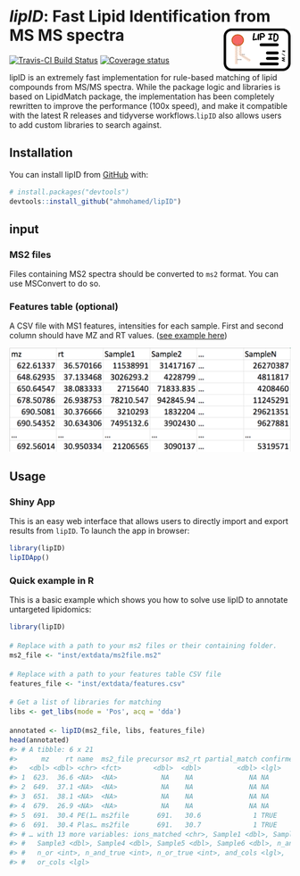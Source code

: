 
<!-- README.md is generated from README.Rmd. Please edit that file -->
*lipID*: Fast Lipid Identification from MS MS spectra <img src="man/figures/logo.png" align="right" alt="" width="120" />
=========================================================================================================================

<!-- badges: start -->
[![Travis-CI Build Status](https://travis-ci.org/ahmohamed/lipidr.svg?branch=master)](https://travis-ci.org/ahmohamed/lipID) [![Coverage status](https://codecov.io/gh/ahmohamed/lipID/branch/master/graph/badge.svg)](https://codecov.io/github/ahmohamed/lipID?branch=master) <!-- badges: end -->

lipID is an extremely fast implementation for rule-based matching of lipid compounds from MS/MS spectra. While the package logic and libraries is based on LipidMatch package, the implementation has been completely rewritten to improve the performance (100x speed), and make it compatible with the latest R releases and tidyverse workflows.`lipID` also allows users to add custom libraries to search against.

Installation
------------

You can install lipID from [GitHub](https://github.com/lipID) with:

``` r
# install.packages("devtools")
devtools::install_github("ahmohamed/lipID")
```

input
-----

### MS2 files

Files containing MS2 spectra should be converted to `ms2` format. You can use MSConvert to do so.

### Features table (optional)

A CSV file with MS1 features, intensities for each sample. First and second column should have MZ and RT values. ([see example here](inst/extdata/features.csv))

<img src="man/figures/feature_table.png" width="600">

Usage
-----

### Shiny App

This is an easy web interface that allows users to directly import and export results from `lipID`. To launch the app in browser:

``` r
library(lipID)
lipIDApp()
```

### Quick example in R

This is a basic example which shows you how to solve use lipID to annotate untargeted lipidomics:

``` r
library(lipID)

# Replace with a path to your ms2 files or their containing folder.
ms2_file <- "inst/extdata/ms2file.ms2"

# Replace with a path to your features table CSV file
features_file <- "inst/extdata/features.csv"

# Get a list of libraries for matching
libs <- get_libs(mode = 'Pos', acq = 'dda')

annotated <- lipID(ms2_file, libs, features_file)
head(annotated)
#> # A tibble: 6 x 21
#>      mz    rt name  ms2_file precursor ms2_rt partial_match confirmed
#>   <dbl> <dbl> <chr> <fct>        <dbl>  <dbl>         <dbl> <lgl>    
#> 1  623.  36.6 <NA>  <NA>           NA    NA              NA NA       
#> 2  649.  37.1 <NA>  <NA>           NA    NA              NA NA       
#> 3  651.  38.1 <NA>  <NA>           NA    NA              NA NA       
#> 4  679.  26.9 <NA>  <NA>           NA    NA              NA NA       
#> 5  691.  30.4 PE(1… ms2file       691.   30.6             1 TRUE     
#> 6  691.  30.4 Plas… ms2file       691.   30.7             1 TRUE     
#> # … with 13 more variables: ions_matched <chr>, Sample1 <dbl>, Sample2 <dbl>,
#> #   Sample3 <dbl>, Sample4 <dbl>, Sample5 <dbl>, Sample6 <dbl>, n_and <int>,
#> #   n_or <int>, n_and_true <int>, n_or_true <int>, and_cols <lgl>,
#> #   or_cols <lgl>
```
